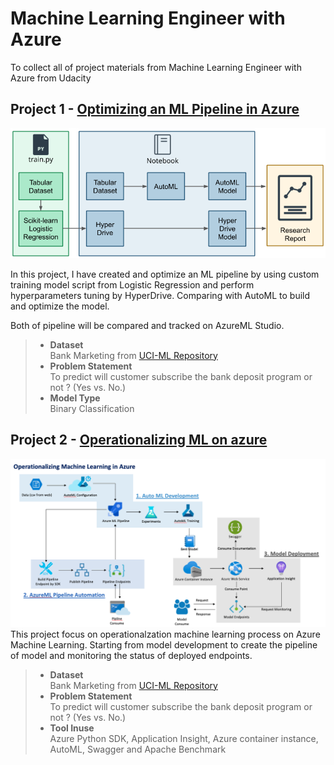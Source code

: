 # Machine Learning Engineer with Azure
To collect all of project materials from Machine Learning Engineer with Azure from Udacity

## Project 1 - [Optimizing an ML Pipeline in Azure](https://github.com/wasuratme96/MSAzure-ML-Engineer/tree/main/Optimize%20an%20Azure%20ML%20Pipeline)
![png](img/creating-and-optimizing-an-ml-pipeline.png)

In this project, I have created and optimize an ML pipeline by using custom training model script from Logistic Regression and perform hyperparameters tuning by HyperDrive. Comparing with AutoML to build and optimize the model. <br>

Both of pipeline will be compared and tracked on AzureML Studio.
> * **Dataset** <br>
>Bank Marketing from [UCI-ML Repository](https://archive.ics.uci.edu/ml/datasets/Bank+Marketing)
> * **Problem Statement** <br>
>To predict will customer subscribe the bank deposit program or not ? (Yes vs. No.) <br>
> * **Model Type** <br>
>Binary Classification


## Project 2 - [Operationalizing ML on azure]()
![png](img/operationalize-architec.png)
This project focus on operationalzation machine learning process on Azure Machine Learning. Starting from model development to create the pipeline of model and monitoring the status of deployed endpoints.

> * **Dataset** <br>
>Bank Marketing from [UCI-ML Repository](https://archive.ics.uci.edu/ml/datasets/Bank+Marketing)
> * **Problem Statement** <br>
>To predict will customer subscribe the bank deposit program or not ? (Yes vs. No.) <br>
> * **Tool Inuse** <br>
> Azure Python SDK, Application Insight, Azure container instance, AutoML, Swagger and Apache Benchmark